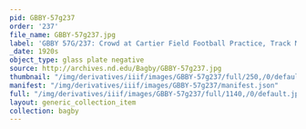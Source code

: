 ```yaml
---
pid: GBBY-57g237
order: '237'
file_name: GBBY-57g237.jpg
label: 'GBBY 57G/237: Crowd at Cartier Field Football Practice, Track Meet? - c1920s'
_date: 1920s
object_type: glass plate negative
source: http://archives.nd.edu/Bagby/GBBY-57g237.jpg
thumbnail: "/img/derivatives/iiif/images/GBBY-57g237/full/250,/0/default.jpg"
manifest: "/img/derivatives/iiif/images/GBBY-57g237/manifest.json"
full: "/img/derivatives/iiif/images/GBBY-57g237/full/1140,/0/default.jpg"
layout: generic_collection_item
collection: bagby
---
```

